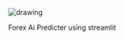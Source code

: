 <img src="https://blog.visiativ.com/wp-content/uploads/2020/04/Intelligence-Artificielle-Halte-aux-ide%CC%81es-rec%CC%A7ues-V2.png" alt="drawing" />

Forex Ai Predicter using streamlit 
